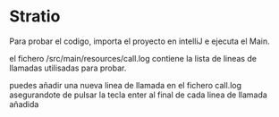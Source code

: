 # Stratio

Para probar el codigo, importa el proyecto en intelliJ e ejecuta el Main.

el fichero /src/main/resources/call.log contiene la lista de lineas de llamadas utilisadas para probar.

puedes añadir una nueva linea de llamada en el fichero call.log asegurandote  de pulsar la tecla enter al final de cada linea de llamada añadida

